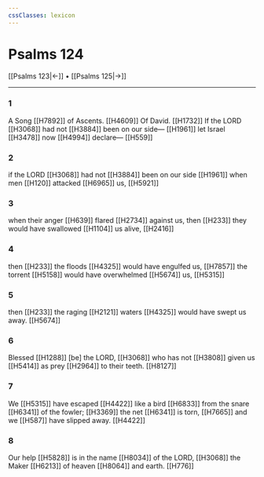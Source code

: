```yaml
---
cssClasses: lexicon
---
```


# Psalms 124

[[Psalms 123|←]] • [[Psalms 125|→]]

---

### 1
A Song [[H7892]] of Ascents. [[H4609]] Of David. [[H1732]] If the LORD [[H3068]] had not [[H3884]] been on our side— [[H1961]] let Israel [[H3478]] now [[H4994]] declare— [[H559]]

### 2
if the LORD [[H3068]] had not [[H3884]] been on our side [[H1961]] when men [[H120]] attacked [[H6965]] us, [[H5921]]

### 3
when their anger [[H639]] flared [[H2734]] against us,  then [[H233]] they would have swallowed [[H1104]] us alive, [[H2416]]

### 4
then [[H233]] the floods [[H4325]] would have engulfed us, [[H7857]] the torrent [[H5158]] would have overwhelmed [[H5674]] us, [[H5315]]

### 5
then [[H233]] the raging [[H2121]] waters [[H4325]] would have swept us away. [[H5674]]

### 6
Blessed [[H1288]] [be] the LORD, [[H3068]] who has not [[H3808]] given us [[H5414]] as prey [[H2964]] to their teeth. [[H8127]]

### 7
We [[H5315]] have escaped [[H4422]] like a bird [[H6833]] from the snare [[H6341]] of the fowler; [[H3369]] the net [[H6341]] is torn, [[H7665]] and we [[H587]] have slipped away. [[H4422]]

### 8
Our help [[H5828]] is in the name [[H8034]] of the LORD, [[H3068]] the Maker [[H6213]] of heaven [[H8064]] and earth. [[H776]]

